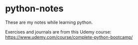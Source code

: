 # python-notes
These are my notes while learning python.

Exercises and journals are from this Udemy course: https://www.udemy.com/course/complete-python-bootcamp/
